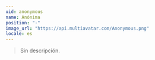 ```yaml
---
uid: anonymous
name: Anónima
position: "-"
image_url: "https://api.multiavatar.com/Anonymous.png"
locale: es
---
```

> Sin descripción.
